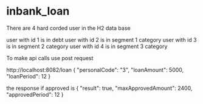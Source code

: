 # inbank_loan
There are 4 hard corded user in the H2 data base

user with id 1 is in debt
user with id 2 is in segment 1 category
user with id 3 is in segment 2 category
user with id 4 is in segment 3 category

To make api calls use post request

http://localhost:8082/loan
{
    "personalCode": "3",
    "loanAmount": 5000,
    "loanPeriod": 12
}

the response if approved is
{
    "result": true,
    "maxApprovedAmount": 2400,
    "approvedPeriod": 12
}

